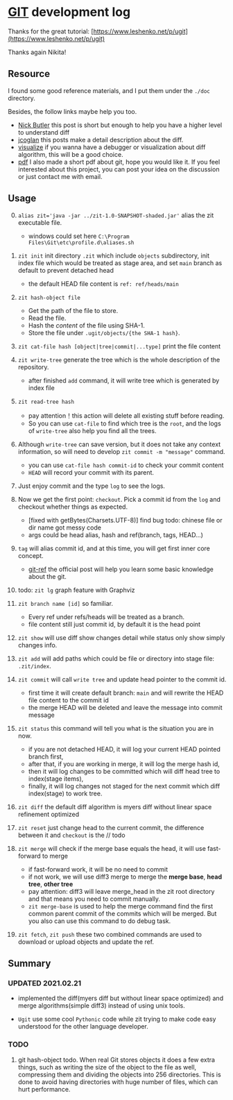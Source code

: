 # [GIT](https://github.com/ReZeroS/git) development log

Thanks for the great tutorial: [https://www.leshenko.net/p/ugit](https://www.leshenko.net/p/ugit)

Thanks again Nikita!

## Resource

I found some good reference materials, and I put them under the `./doc` directory.

Besides, the follow links maybe help you too.

 - [Nick Butler](http://simplygenius.net/Article/DiffTutorial1) this post is short but enough to help you have a higher level to understand diff
 - [jcoglan](https://blog.jcoglan.com/2017/02/12/the-myers-diff-algorithm-part-1/) this posts make a detail description about the diff.
 - [visualize](https://blog.robertelder.org/diff-algorithm/) if you wanna have a debugger or visualization about diff algorithm, this will be a good choice.
 - [pdf](https://github.com/ReZeroS/zit/blob/main/doc/ZIT.pptx) I also made a short pdf about git, hope you would like it.
If you feel interested about this project, you can post your idea on the discussion or just contact me with email.

## Usage

0. `alias zit='java -jar ../zit-1.0-SNAPSHOT-shaded.jar'` alias the zit executable file.
   
    - windows could set here `C:\Program Files\Git\etc\profile.d\aliases.sh`

1. `zit init` init directory `.zit` which include `objects` subdirectory, init index file which would be treated as stage area, and set `main` branch as default to prevent detached head
    
    - the default HEAD file content is `ref: ref/heads/main`

2. `zit hash-object file` 
   
    - Get the path of the file to store.
    - Read the file.
    - Hash the *content* of the file using SHA-1.
    - Store the file under `.ugit/objects/{the SHA-1 hash}`.
 
3. `zit cat-file hash [object|tree|commit|...type]` print the file content

4. `zit write-tree` generate the tree which is the whole description of the repository.
   
    - after finished `add` command, it will write tree which is generated by index file

5. `zit read-tree hash` 
   
    - pay attention！this action will delete all existing stuff before reading.
    - So you can use `cat-file` to find which tree is the `root`, and the logs of `write-tree` also help you find all the trees.  

6. Although `write-tree` can save version, but it does not take any context information, so will need to develop `zit commit -m "message"` command. 
   
    - you can use `cat-file hash commit-id` to check your commit content
    - `HEAD` will record your commit with its parent.
   
7. Just enjoy commit and the type `log` to see the logs.

8. Now we get the first point: `checkout`. Pick a commit id from the `log` and checkout whether things as expected.

    - [fixed with getBytes(Charsets.UTF-8)] find bug todo: chinese file or dir name got messy code
    - args could be head alias, hash and ref(branch, tags, HEAD...)
    
9. `tag` will alias commit id, and at this time, you will get first inner core concept.
    
    - [git-ref](https://git-scm.com/book/en/v2/Git-Internals-Git-References) the official post will help you learn some basic knowledge about the git.

10. todo: `zit lg` graph feature with Graphviz

11. `zit branch name [id]` so familiar.
    
    - Every ref under refs/heads will be treated as a branch.
    - file content still just commit id, by default it is the head point
     
12. `zit show` will use diff show changes detail while status only show simply changes info.

13. `zit add` will add paths which could be file or directory into stage file: `.zit/index`.
 
14. `zit commit` will call `write tree` and update head pointer to the commit id.
    
    - first time it will create default branch: `main` and will rewrite the HEAD file content to the commit id
    - the merge HEAD will be deleted and leave the message into commit message
    
15. `zit status` this command will tell you what is the situation you are in now.
    
    - if you are not detached HEAD, it will log your current HEAD pointed branch first,
    - after that, if you are working in merge, it will log the merge hash id,
    - then it will log changes to be committed which will diff head tree to index(stage items),
    - finally, it will log changes not staged for the next commit which diff index(stage) to work tree.
    
16. `zit diff` the default diff algorithm is myers diff without linear space refinement optimized

17. `zit reset` just change head to the current commit, the difference between it and `checkout` is the  // todo

18. `zit merge` will check if the merge base equals the head, it will use fast-forward to merge 
    
    - if fast-forward work, it will be no need to commit
    - if not work, we will use diff3 merge to merge the **merge base**, **head tree**, **other tree**
    - pay attention: diff3 will leave merge_head in the zit root directory and that means you need to commit manually.
    - `zit merge-base` is used to help the merge command find the first common parent commit of the commits which will be merged. But you also can use this command to do debug task.
    
19. `zit fetch`, `zit push` these two combined commands are used to download or upload objects and update the ref.



## Summary

### UPDATED 2021.02.21

-  implemented the diff(myers diff but without linear space optimized) and merge algorithms(simple diff3) instead of using unix tools.

- `Ugit` use some cool `Pythonic` code while zit trying to make code easy understood for the other language developer.

### TODO

1. git hash-object todo. When real Git stores objects it does a few extra things, such as writing the size of the object to the file as well, compressing them and dividing the objects into 256 directories. This is done to avoid having directories with huge number of files, which can hurt performance.

